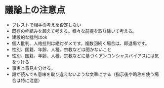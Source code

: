 # 議論上の注意点

 - ブレストで相手の考えを否定しない
 - 既存の枠組みを超えて考える。様々な前提を取り除いて考える。
 - 建設的な批判はok　
 - 個人批判、人格批判は絶対ダメです。複数回続く場合は、即退場です。
 - 性別、国籍、年齢、人種、宗教などは聞かないこと
 - 性別、国籍、年齢、人種、宗教などに基づくアンコンシャスバイアスには気をつける
 - 事実と意見を分ける。
 - 誰が読んでも意味を取り違えないような文章にする（指示後や略称を使う場合は特に注意）
